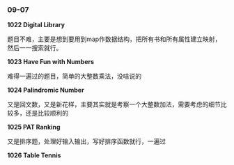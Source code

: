 ### 09-07

**1022 Digital Library**

题目不难，主要是想到要用到map作数据结构，把所有书和所有属性建立映射，然后一一搜索就行。

**1023 Have Fun with Numbers**

难得一遍过的题目，简单的大整数乘法，没啥说的

**1024 Palindromic Number**

又是回文数，又是新花样，主要其实就是考察一个大整数加法，需要考虑的细节比较多，还是比较顺利的

**1025 PAT Ranking**

又是排序题，处理好输入输出，写好排序函数就行，一遍过

**1026 Table Tennis**


